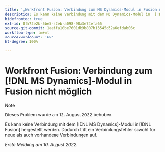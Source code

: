 ```yaml
---
title: '„Workfront Fusion: Verbindung zum MS Dynamics-Modul in Fusion nicht möglich“'
description: Es kann keine Verbindung mit dem MS Dynamics-Modul in  [!DNL Fusion]  hergestellt werden. Dadurch tritt ein Verbindungsfehler sowohl für neue als auch vorhandene Verbindungen auf.
hidefromtoc: true
exl-id: 8fb72e2b-5be5-42eb-a098-98a3e74efa65
source-git-commit: 1aebfa10be7601db9b807b13545d52a6efdab06c
workflow-type: tm+mt
source-wordcount: '68'
ht-degree: 100%

---
```


# Workfront Fusion: Verbindung zum [!DNL MS Dynamics]-Modul in Fusion nicht möglich

>[!NOTE]
>
> Dieses Problem wurde am 12. August 2022 behoben.

Es kann keine Verbindung mit dem [!DNL MS Dynamics]-Modul in [!DNL Fusion] hergestellt werden. Dadurch tritt ein Verbindungsfehler sowohl für neue als auch vorhandene Verbindungen auf.

_Erste Meldung am 10. August 2022._
